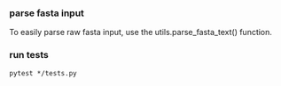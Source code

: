 ### parse fasta input

To easily parse raw fasta input, use the utils.parse_fasta_text() function.

### run tests

`pytest */tests.py`
